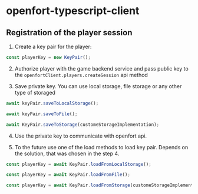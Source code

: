 # openfort-typescript-client

## Registration of the player session
1. Create a key pair for the player:
```typescript
const playerKey = new KeyPair();
```

2. Authorize player with the game backend service and pass public key to the `openfortClient.players.createSession` api method

3. Save private key. You can use local storage, file storage or any other type of storaged 
```typescript
await keyPair.saveToLocalStorage();
```
```typescript
await keyPair.saveToFile();
```
```typescript
await KeyPair.saveToStorage(customeStorageImplementation);
```

4. Use the private key to communicate with openfort api.

5. To the future use one of the load methods to load key pair. Depends on the solution, that was chosen in the step 4.
```typescript
const playerKey = await KeyPair.loadFromLocalStorage();
```
```typescript
const playerKey = await KeyPair.loadFromFile();
```
```typescript
const playerKey = await KeyPair.loadFromStorage(customeStorageImplementation);
```
